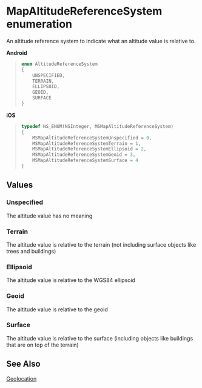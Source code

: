 
# MapAltitudeReferenceSystem enumeration

An altitude reference system to indicate what an altitude value is relative to.

**Android**

>```java
> enum AltitudeReferenceSystem
> {
>     UNSPECIFIED,
>     TERRAIN,
>     ELLIPSOID,
>     GEOID,
>     SURFACE
> }
>```

**iOS**

>```objectivec
> typedef NS_ENUM(NSInteger, MSMapAltitudeReferenceSystem)
> {
>     MSMapAltitudeReferenceSystemUnspecified = 0,
>     MSMapAltitudeReferenceSystemTerrain = 1,
>     MSMapAltitudeReferenceSystemEllipsoid = 2,
>     MSMapAltitudeReferenceSystemGeoid = 3,
>     MSMapAltitudeReferenceSystemSurface = 4
> }
>```

## Values

### Unspecified

The altitude value has no meaning

### Terrain

The altitude value is relative to the terrain (not including surface objects like trees and buildings)

### Ellipsoid

The altitude value is relative to the WGS84 ellipsoid

### Geoid

The altitude value is relative to the geoid

### Surface

The altitude value is relative to the surface (including objects like buildings that are on top of the terrain)

## See Also

[Geolocation](Geolocation-class.md)
